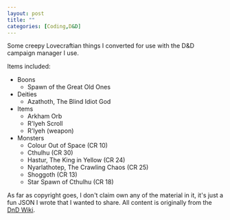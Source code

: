 ```yaml
---
layout: post
title: ""
categories: [Coding,D&D]
---
```


Some creepy Lovecraftian things I converted for use with the D&D campaign manager I use.

Items included:
- Boons
	- Spawn of the Great Old Ones
- Deities
	- Azathoth, The Blind Idiot God
- Items
	- Arkham Orb
	- R'lyeh Scroll
	- R'lyeh (weapon)
- Monsters
	- Colour Out of Space (CR 10)
	- Cthulhu (CR 30)
	- Hastur, The King in Yellow (CR 24)
	- Nyarlathotep, The Crawling Chaos (CR 25)
	- Shoggoth (CR 13)
	- Star Spawn of Cthulhu (CR 18)

As far as copyright goes, I don't claim own any of the material in it, it's just a fun JSON I wrote that I wanted to share. All content is originally from the [DnD Wiki](https://www.dandwiki.com/wiki/Category:H.P._Lovecraft).

<script src="https://gist.github.com/jpcranford/1385e861936f2a4dcaab82c27b3b4752.js"></script>
